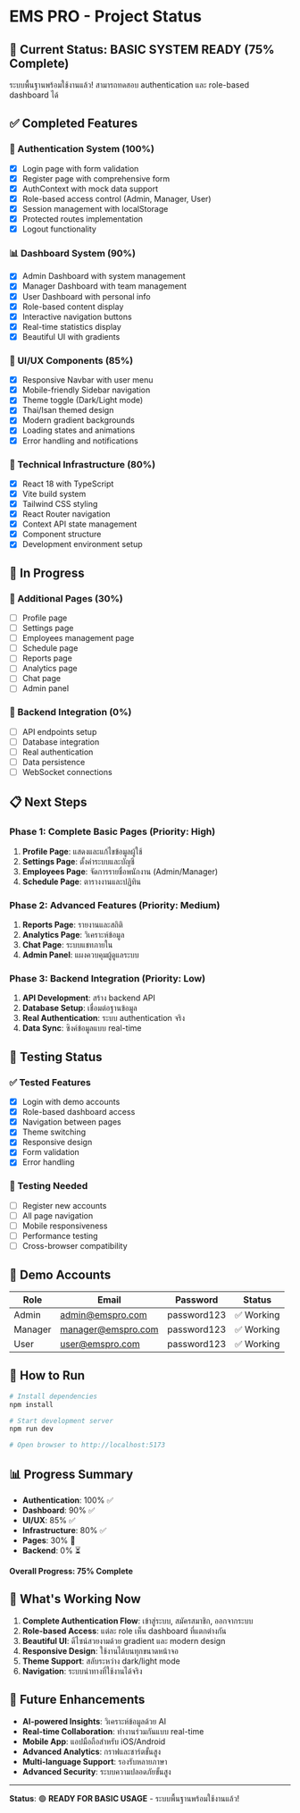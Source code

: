 # EMS PRO - Project Status

## 🎯 Current Status: **BASIC SYSTEM READY** (75% Complete)

ระบบพื้นฐานพร้อมใช้งานแล้ว! สามารถทดสอบ authentication และ role-based dashboard ได้

## ✅ Completed Features

### 🔐 Authentication System (100%)
- [x] Login page with form validation
- [x] Register page with comprehensive form
- [x] AuthContext with mock data support
- [x] Role-based access control (Admin, Manager, User)
- [x] Session management with localStorage
- [x] Protected routes implementation
- [x] Logout functionality

### 📊 Dashboard System (90%)
- [x] Admin Dashboard with system management
- [x] Manager Dashboard with team management
- [x] User Dashboard with personal info
- [x] Role-based content display
- [x] Interactive navigation buttons
- [x] Real-time statistics display
- [x] Beautiful UI with gradients

### 🎨 UI/UX Components (85%)
- [x] Responsive Navbar with user menu
- [x] Mobile-friendly Sidebar navigation
- [x] Theme toggle (Dark/Light mode)
- [x] Thai/Isan themed design
- [x] Modern gradient backgrounds
- [x] Loading states and animations
- [x] Error handling and notifications

### 🔧 Technical Infrastructure (80%)
- [x] React 18 with TypeScript
- [x] Vite build system
- [x] Tailwind CSS styling
- [x] React Router navigation
- [x] Context API state management
- [x] Component structure
- [x] Development environment setup

## 🚧 In Progress

### 📱 Additional Pages (30%)
- [ ] Profile page
- [ ] Settings page
- [ ] Employees management page
- [ ] Schedule page
- [ ] Reports page
- [ ] Analytics page
- [ ] Chat page
- [ ] Admin panel

### 🔌 Backend Integration (0%)
- [ ] API endpoints setup
- [ ] Database integration
- [ ] Real authentication
- [ ] Data persistence
- [ ] WebSocket connections

## 📋 Next Steps

### Phase 1: Complete Basic Pages (Priority: High)
1. **Profile Page**: แสดงและแก้ไขข้อมูลผู้ใช้
2. **Settings Page**: ตั้งค่าระบบและบัญชี
3. **Employees Page**: จัดการรายชื่อพนักงาน (Admin/Manager)
4. **Schedule Page**: ตารางงานและปฏิทิน

### Phase 2: Advanced Features (Priority: Medium)
1. **Reports Page**: รายงานและสถิติ
2. **Analytics Page**: วิเคราะห์ข้อมูล
3. **Chat Page**: ระบบแชทภายใน
4. **Admin Panel**: แผงควบคุมผู้ดูแลระบบ

### Phase 3: Backend Integration (Priority: Low)
1. **API Development**: สร้าง backend API
2. **Database Setup**: เชื่อมต่อฐานข้อมูล
3. **Real Authentication**: ระบบ authentication จริง
4. **Data Sync**: ซิงค์ข้อมูลแบบ real-time

## 🧪 Testing Status

### ✅ Tested Features
- [x] Login with demo accounts
- [x] Role-based dashboard access
- [x] Navigation between pages
- [x] Theme switching
- [x] Responsive design
- [x] Form validation
- [x] Error handling

### 🔄 Testing Needed
- [ ] Register new accounts
- [ ] All page navigation
- [ ] Mobile responsiveness
- [ ] Performance testing
- [ ] Cross-browser compatibility

## 🎯 Demo Accounts

| Role | Email | Password | Status |
|------|-------|----------|--------|
| Admin | admin@emspro.com | password123 | ✅ Working |
| Manager | manager@emspro.com | password123 | ✅ Working |
| User | user@emspro.com | password123 | ✅ Working |

## 🚀 How to Run

```bash
# Install dependencies
npm install

# Start development server
npm run dev

# Open browser to http://localhost:5173
```

## 📊 Progress Summary

- **Authentication**: 100% ✅
- **Dashboard**: 90% ✅
- **UI/UX**: 85% ✅
- **Infrastructure**: 80% ✅
- **Pages**: 30% 🚧
- **Backend**: 0% ⏳

**Overall Progress: 75% Complete**

## 🎉 What's Working Now

1. **Complete Authentication Flow**: เข้าสู่ระบบ, สมัครสมาชิก, ออกจากระบบ
2. **Role-based Access**: แต่ละ role เห็น dashboard ที่แตกต่างกัน
3. **Beautiful UI**: ดีไซน์สวยงามด้วย gradient และ modern design
4. **Responsive Design**: ใช้งานได้บนทุกขนาดหน้าจอ
5. **Theme Support**: สลับระหว่าง dark/light mode
6. **Navigation**: ระบบนำทางที่ใช้งานได้จริง

## 🔮 Future Enhancements

- **AI-powered Insights**: วิเคราะห์ข้อมูลด้วย AI
- **Real-time Collaboration**: ทำงานร่วมกันแบบ real-time
- **Mobile App**: แอปมือถือสำหรับ iOS/Android
- **Advanced Analytics**: กราฟและชาร์ตขั้นสูง
- **Multi-language Support**: รองรับหลายภาษา
- **Advanced Security**: ระบบความปลอดภัยขั้นสูง

---

**Status**: 🟢 **READY FOR BASIC USAGE** - ระบบพื้นฐานพร้อมใช้งานแล้ว! 